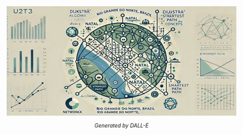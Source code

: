<div style="text-align: center;">
  <img src="./banner.png" alt="Banner" width="600" style="transform: scaleX(1.2);"/>
  <p><em>Generated by DALL-E</em></p>
</div>